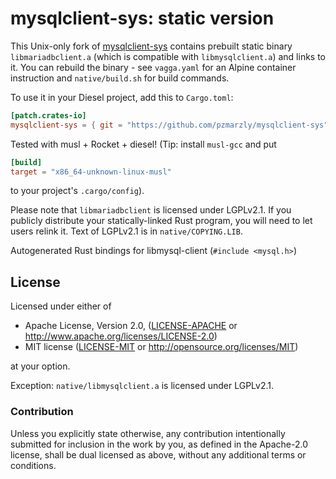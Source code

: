 mysqlclient-sys: static version
======

This Unix-only fork of [mysqlclient-sys](https://github.com/sgrif/mysqlclient-sys) contains prebuilt static binary `libmariadbclient.a` (which is compatible with `libmysqlclient.a`) and links to it. You can rebuild the binary - see `vagga.yaml` for an Alpine container instruction and `native/build.sh` for build commands.

To use it in your Diesel project, add this to `Cargo.toml`:

```toml
[patch.crates-io]
mysqlclient-sys = { git = "https://github.com/pzmarzly/mysqlclient-sys", rev = "acd1b2b" }
```

Tested with musl + Rocket + diesel! (Tip: install `musl-gcc` and put

```toml
[build]
target = "x86_64-unknown-linux-musl"
```

to your project's `.cargo/config`).

Please note that `libmariadbclient` is licensed under LGPLv2.1. If you publicly distribute your statically-linked Rust program, you will need to let users relink it. Text of LGPLv2.1 is in `native/COPYING.LIB`.

Autogenerated Rust bindings for libmysql-client (`#include <mysql.h>`)

## License

Licensed under either of

 * Apache License, Version 2.0, ([LICENSE-APACHE](LICENSE-APACHE) or
   http://www.apache.org/licenses/LICENSE-2.0)
 * MIT license ([LICENSE-MIT](LICENSE-MIT) or
   http://opensource.org/licenses/MIT)

at your option.

Exception: `native/libmysqlclient.a` is licensed under LGPLv2.1.

### Contribution

Unless you explicitly state otherwise, any contribution intentionally submitted
for inclusion in the work by you, as defined in the Apache-2.0 license, shall be
dual licensed as above, without any additional terms or conditions.
